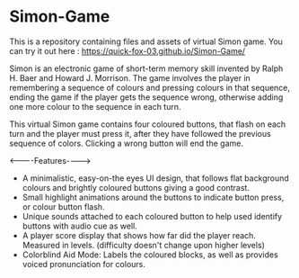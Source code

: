 # Simon-Game
This is a repository containing files and assets of virtual Simon game.
You can try it out here : https://quick-fox-03.github.io/Simon-Game/

Simon is an electronic game of short-term memory skill invented by Ralph H. Baer and Howard J. Morrison. The game involves the player in remembering a sequence of colours and pressing colours in that sequence, ending the game if the player gets the sequence wrong, otherwise adding one more colour to the sequence in each turn.

This virtual Simon game contains four coloured buttons, that flash on each turn and the player must press it, after they have followed the previous sequence of colors. Clicking a wrong button will end the game.

<----Features---->
  * A minimalistic, easy-on-the eyes UI design, that follows flat background colours and brightly coloured buttons giving a good contrast.
  * Small highlight animations around the buttons to indicate button press, or colour button flash.
  * Unique sounds attached to each coloured button to help used identify buttons with audio cue as well.
  * A player score display that shows how far did the player reach. Measured in levels. (difficulty doesn't change upon higher levels)
  * Colorblind Aid Mode: Labels the coloured blocks, as well as provides voiced pronunciation for colours.
